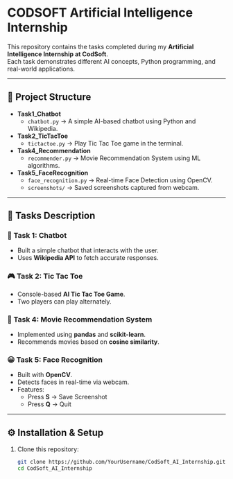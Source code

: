 # CODSOFT Artificial Intelligence Internship

This repository contains the tasks completed during my **Artificial Intelligence Internship at CodSoft**.  
Each task demonstrates different AI concepts, Python programming, and real-world applications.

---

## 📂 Project Structure

- **Task1_Chatbot**
  - `chatbot.py` → A simple AI-based chatbot using Python and Wikipedia.
- **Task2_TicTacToe**
  - `tictactoe.py` → Play Tic Tac Toe game in the terminal.
- **Task4_Recommendation**
  - `recommender.py` → Movie Recommendation System using ML algorithms.
- **Task5_FaceRecognition**
  - `face_recognition.py` → Real-time Face Detection using OpenCV.
  - `screenshots/` → Saved screenshots captured from webcam.

---

## 🚀 Tasks Description

### 📝 Task 1: Chatbot
- Built a simple chatbot that interacts with the user.
- Uses **Wikipedia API** to fetch accurate responses.

### 🎮 Task 2: Tic Tac Toe
- Console-based **AI Tic Tac Toe Game**.
- Two players can play alternately.

### 🎥 Task 4: Movie Recommendation System
- Implemented using **pandas** and **scikit-learn**.
- Recommends movies based on **cosine similarity**.

### 😀 Task 5: Face Recognition
- Built with **OpenCV**.
- Detects faces in real-time via webcam.
- Features:
  - Press **S** → Save Screenshot  
  - Press **Q** → Quit  

---

## ⚙️ Installation & Setup

1. Clone this repository:
   ```bash
   git clone https://github.com/YourUsername/CodSoft_AI_Internship.git
   cd CodSoft_AI_Internship
